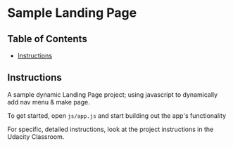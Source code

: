 # Sample Landing Page

## Table of Contents

* [Instructions](#instructions)

## Instructions

A sample dynamic Landing Page project; using javascript to dynamically add nav menu & make page.

To get started, open `js/app.js` and start building out the app's functionality

For specific, detailed instructions, look at the project instructions in the Udacity Classroom.
